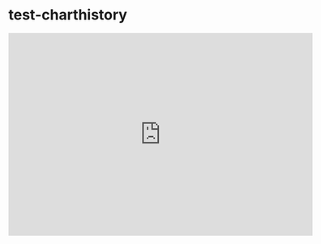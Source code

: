 # test-charthistory
<iframe style="width:100%;height:auto;min-width:600px;min-height:400px;" src="https://www.star-history.com/embed?secret=Z2hwX2pNdFNyS2dHNm02ekZoeXhxSzFZS2JZNm5QbnlTRzFpc3lyag==#mindverse/Second-Me&Date" frameBorder="0"></iframe>
